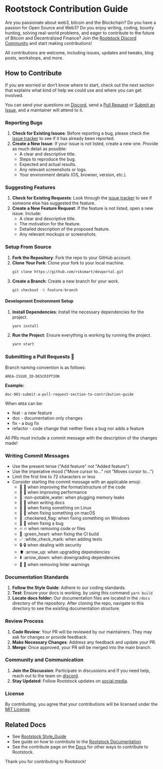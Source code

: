 # Rootstock Contribution Guide

Are you passionate about web3, bitcoin and the Blockchain? Do you have a passion for Open Source and Web3? Do you enjoy writing, coding, bounty hunting, solving real-world problems, and eager to contribute to the future of Bitcoin and Decentralized Finance? Join the [Rootstock Discord Community](http://discord.gg/rootstock) and start making contributions!

All contributions are welcome, including issues, updates and tweaks, blog posts, workshops, and more.

## How to Contribute
If you are worried or don’t know where to start, check out the next section that explains what kind of help we could use and where you can get involved. 

You can send your questions on [Discord](http://discord.gg/rootstock), send a [Pull Request](https://github.com/rsksmart/devportal/pulls) or [Submit an Issue](https://github.com/rsksmart/devportal/issues/new/choose), and a maintainer will attend to it.

### Reporting Bugs

1. **Check for Existing Issues**: Before reporting a bug, please check the [issue tracker](https://github.com/rsksmart/devportal/issues/) to see if it has already been reported.
2. **Create a New Issue**: If your issue is not listed, create a new one. Provide as much detail as possible:
    - A clear and descriptive title.
    - Steps to reproduce the bug.
    - Expected and actual results.
    - Any relevant screenshots or logs.
    - Your environment details (OS, browser, version, etc.).

### Suggesting Features

1. **Check for Existing Requests**: Look through the [issue tracker](https://github.com/rsksmart/devportal/issues/) to see if someone else has suggested the feature.
2. **Create a New Feature Request**: If the feature is not listed, open a new issue. Include:
    - A clear and descriptive title.
    - The motivation for the feature.
    - Detailed description of the proposed feature.
    - Any relevant mockups or screenshots.

### Setup From Source

1. **Fork the Repository**: Fork the repo to your GitHub account.
2. **Clone Your Fork**: Clone your fork to your local machine.
    ```bash
    git clone https://github.com/rsksmart/devportal.git
    ```
3. **Create a Branch**: Create a new branch for your work.
    ```bash
    git checkout -b feature-branch
    ```

#### Development Environment Setup

1. **Install Dependencies**: Install the necessary dependencies for the project.
    ```bash
    yarn install
    ```
2. **Run the Project**: Ensure everything is working by running the project.
    ```bash
    yarn start
    ```

### Submitting a Pull Requests 🚀

Branch naming convention is as follows:

`AREA-ISSUE_ID-DESCRIPTION`

**Example:**

`doc-001-submit-a-pull-request-section-to-contribution-guide`

When `AREA` can be:

- feat \- a new feature  
- doc \- documentation only changes  
- fix \- a bug fix  
- refactor \- code change that neither fixes a bug nor adds a feature

All PRs must include a commit message with the description of the changes made\!

### **Writing Commit Messages**

* Use the present tense ("Add feature" not "Added feature")  
* Use the imperative mood ("Move cursor to..." not "Moves cursor to...")  
* Limit the first line to 72 characters or less  
* Consider starting the commit message with an applicable emoji:  
  * 🎨 :art: when improving the format/structure of the code  
  * 🐎 :racehorse: when improving performance  
  * 🚱 :non-potable\_water: when plugging memory leaks  
  * 📝 :memo: when writing docs  
  * 🐧 :penguin: when fixing something on Linux  
  * 🍎 :apple: when fixing something on macOS  
  * 🏁 :checkered\_flag: when fixing something on Windows  
  * 🐛 :bug: when fixing a bug  
  * 🔥 :fire: when removing code or files  
  * 💚 :green\_heart: when fixing the CI build  
  * ✅ :white\_check\_mark: when adding tests  
  * 🔒 :lock: when dealing with security  
  * ⬆️ :arrow\_up: when upgrading dependencies  
  * ⬇️ :arrow\_down: when downgrading dependencies  
  * 👕 :shirt: when removing linter warnings

### Documentation Standards

1. **Follow the Style Guide**: Adhere to our coding standards.
2. **Test**: Ensure your docs is working. by using this command `yarn build`
3. **Locate docs folder:**  Our documentation files are located in the `/docs` directory of the repository. After cloning the repo, navigate to this directory to see the existing documentation structure.

### Review Process

1. **Code Review**: Your PR will be reviewed by our maintainers. They may ask for changes or provide feedback.
2. **Make Necessary Changes**: Address any feedback and update your PR.
3. **Merge**: Once approved, your PR will be merged into the main branch.

### Community and Communication

1. **Join the Discussion**: Participate in discussions and If you need help, reach out to the team on [discord](http://discord.gg/rootstock).
2. **Stay Updated**: Follow Rootstock updates on [social media](https://x.com/rootstock_io).

### License

By contributing, you agree that your contributions will be licensed under the [MIT License](LICENSE).

## Related Docs  
- See [Rootstock Style_Guide](STYLE-GUIDE.md)
- See guide on how to contribute to the [Rootstock Documentation](CONTRIBUTING_DOCS.md)
- See the contribute page on the [Docs](https://dev.rootstock.io/resources/contribute/) for other ways to contribute to Rootstock.

Thank you for contributing to Rootstock!
